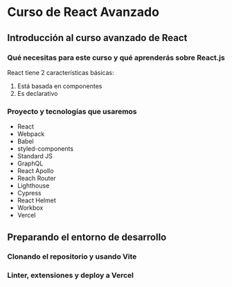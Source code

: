 # Curso de React Avanzado

## Introducción al curso avanzado de React

### Qué necesitas para este curso y qué aprenderás sobre React.js

React tiene 2 características básicas:

1. Está basada en componentes
2. Es declarativo

### Proyecto y tecnologías que usaremos

- React
- Webpack
- Babel
- styled-components
- Standard JS
- GraphQL
- React Apollo
- Reach Router
- Lighthouse
- Cypress
- React Helmet
- Workbox
- Vercel

## Preparando el entorno de desarrollo

### Clonando el repositorio y usando Vite

### Linter, extensiones y deploy a Vercel
